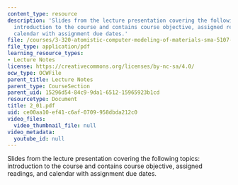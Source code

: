 ```yaml
---
content_type: resource
description: 'Slides from the lecture presentation covering the following topics:
  introduction to the course and contains course objective, assigned readings, and
  calendar with assignment due dates.'
file: /courses/3-320-atomistic-computer-modeling-of-materials-sma-5107-spring-2005/ce00aa10ef41c6af0709958dbda212c0_2_01.pdf
file_type: application/pdf
learning_resource_types:
- Lecture Notes
license: https://creativecommons.org/licenses/by-nc-sa/4.0/
ocw_type: OCWFile
parent_title: Lecture Notes
parent_type: CourseSection
parent_uid: 15296d54-84c9-9da1-6512-15965923b1cd
resourcetype: Document
title: 2_01.pdf
uid: ce00aa10-ef41-c6af-0709-958dbda212c0
video_files:
  video_thumbnail_file: null
video_metadata:
  youtube_id: null
---
```

Slides from the lecture presentation covering the following topics: introduction to the course and contains course objective, assigned readings, and calendar with assignment due dates.